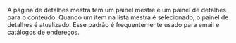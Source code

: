 ﻿A página de detalhes mestra tem um painel mestre e um painel de detalhes para o conteúdo. Quando um item na lista mestra é selecionado, o painel de detalhes é atualizado. Esse padrão é frequentemente usado para email e catálogos de endereços.